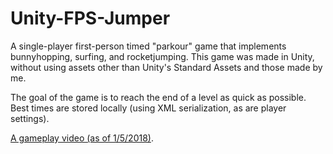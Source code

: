 # Unity-FPS-Jumper
A single-player first-person timed "parkour" game that implements bunnyhopping, surfing, and rocketjumping.
This game was made in Unity, without using assets other than Unity's Standard Assets and those made by me.

The goal of the game is to reach the end of a level as quick as possible.
Best times are stored locally (using XML serialization, as are player settings).

[A gameplay video (as of 1/5/2018)](https://www.youtube.com/watch?v=PNhT1gIw1J8).
